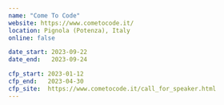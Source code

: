 ```yaml
---
name: "Come To Code"
website: https://www.cometocode.it/
location: Pignola (Potenza), Italy
online: false

date_start: 2023-09-22
date_end:   2023-09-24

cfp_start: 2023-01-12
cfp_end:   2023-04-30
cfp_site:  https://www.cometocode.it/call_for_speaker.html
---
```

